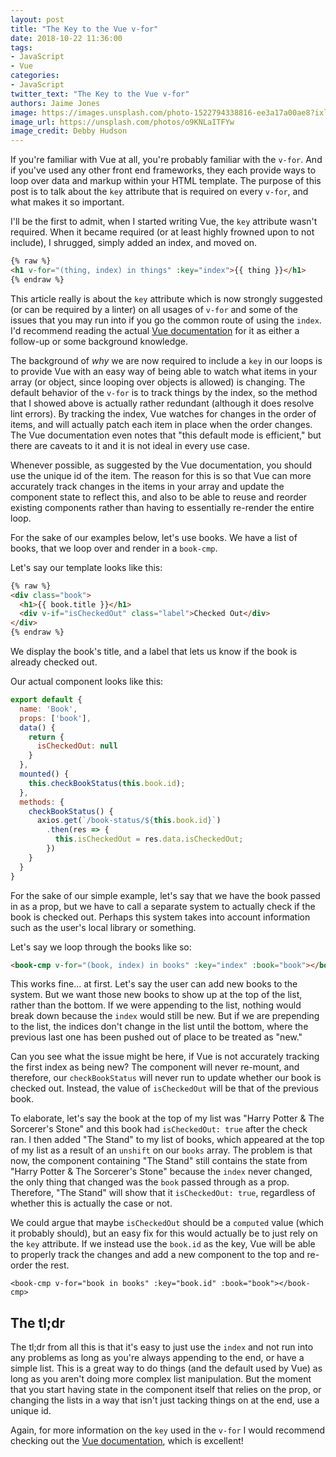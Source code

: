 ```yaml
---
layout: post
title: "The Key to the Vue v-for"
date: 2018-10-22 11:36:00
tags:
- JavaScript
- Vue
categories:
- JavaScript
twitter_text: "The Key to the Vue v-for"
authors: Jaime Jones
image: https://images.unsplash.com/photo-1522794338816-ee3a17a00ae8?ixlib=rb-0.3.5&ixid=eyJhcHBfaWQiOjEyMDd9&s=28707e35e45dd456c20daa5dee1b5396&auto=format&fit=crop&w=1267&q=80
image_url: https://unsplash.com/photos/o9KNLaITFYw
image_credit: Debby Hudson
---
```


If you're familiar with Vue at all, you're probably familiar with the `v-for`. And if you've used any other front end frameworks, they each provide ways to loop over data and markup within your HTML template. The purpose of this post is to talk about the `key` attribute that is required on every `v-for`, and what makes it so important.

I'll be the first to admit, when I started writing Vue, the `key` attribute wasn't required. When it became required (or at least highly frowned upon to not include), I shrugged, simply added an index, and moved on.
```html
{% raw %}
<h1 v-for="(thing, index) in things" :key="index">{{ thing }}</h1>
{% endraw %}
```

This article really is about the `key` attribute which is now strongly suggested (or can be required by a linter) on all usages of `v-for` and some of the issues that you may run into if you go the common route of using the `index`. I'd recommend reading the actual [Vue documentation](https://vuejs.org/v2/guide/list.html#key) for it as either a follow-up or some background knowledge.

The background of _why_ we are now required to include a `key` in our loops is to provide Vue with an easy way of being able to watch what items in your array (or object, since looping over objects is allowed) is changing. The default behavior of the `v-for` is to track things by the index, so the method that I showed above is actually rather redundant (although it does resolve lint errors). By tracking the index, Vue watches for changes in the order of items, and will actually patch each item in place when the order changes. The Vue documentation even notes that "this default mode is efficient," but there are caveats to it and it is not ideal in every use case.

Whenever possible, as suggested by the Vue documentation, you should use the unique id of the item. The reason for this is so that Vue can more accurately track changes in the items in your array and update the component state to reflect this, and also to be able to reuse and reorder existing components rather than having to essentially re-render the entire loop.

For the sake of our examples below, let's use books. We have a list of books, that we loop over and render in a `book-cmp`.

Let's say our template looks like this:
```html
{% raw %}
<div class="book">
  <h1>{{ book.title }}</h1>
  <div v-if="isCheckedOut" class="label">Checked Out</div>
</div>
{% endraw %}
```
We display the book's title, and a label that lets us know if the book is already checked out.

Our actual component looks like this:
```javascript
export default {
  name: 'Book',
  props: ['book'],
  data() {
    return {
      isCheckedOut: null
    }
  },
  mounted() {
    this.checkBookStatus(this.book.id);
  },
  methods: {
    checkBookStatus() {
      axios.get(`/book-status/${this.book.id}`)
        .then(res => {
          this.isCheckedOut = res.data.isCheckedOut;
        })
    }
  }
}
```
For the sake of our simple example, let's say that we have the book passed in as a prop, but we have to call a separate system to actually check if the book is checked out. Perhaps this system takes into account information such as the user's local library or something.

Let's say we loop through the books like so:
```html
<book-cmp v-for="(book, index) in books" :key="index" :book="book"></book-cmp>
```

This works fine... at first. Let's say the user can add new books to the system. But we want those new books to show up at the top of the list, rather than the bottom. If we were appending to the list, nothing would break down because the `index` would still be new. But if we are prepending to the list, the indices don't change in the list until the bottom, where the previous last one has been pushed out of place to be treated as "new."

Can you see what the issue might be here, if Vue is not accurately tracking the first index as being new? The component will never re-mount, and therefore, our `checkBookStatus` will never run to update whether our book is checked out. Instead, the value of `isCheckedOut` will be that of the previous book.

To elaborate, let's say the book at the top of my list was "Harry Potter & The Sorcerer's Stone" and this book had `isCheckedOut: true` after the check ran. I then added "The Stand" to my list of books, which appeared at the top of my list as a result of an `unshift` on our `books` array. The problem is that now, the component containing "The Stand" still contains the state from "Harry Potter & The Sorcerer's Stone" because the `index` never changed, the only thing that changed was the `book` passed through as a prop. Therefore, "The Stand" will show that it `isCheckedOut: true`, regardless of whether this is actually the case or not.

We could argue that maybe `isCheckedOut` should be a `computed` value (which it probably should), but an easy fix for this would actually be to just rely on the `key` attribute. If we instead use the `book.id` as the key, Vue will be able to properly track the changes and add a new component to the top and re-order the rest.
```
<book-cmp v-for="book in books" :key="book.id" :book="book"></book-cmp>
```

## The tl;dr
The tl;dr from all this is that it's easy to just use the `index` and not run into any problems as long as you're always appending to the end, or have a simple list. This is a great way to do things (and the default used by Vue) as long as you aren't doing more complex list manipulation. But the moment that you start having state in the component itself that relies on the prop, or changing the lists in a way that isn't just tacking things on at the end, use a unique id.

Again, for more information on the `key` used in the `v-for` I would recommend checking out the [Vue documentation](https://vuejs.org/v2/guide/list.html#key), which is excellent!
